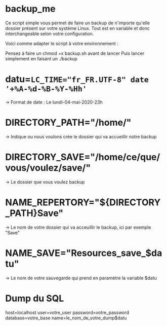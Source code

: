 # backup_me

Ce script simple vous permet de faire un backup de n'importe qu'elle dossier présent sur votre système Linux.
Tout est en variable et donc interchangeable selon votre configuration.

Voici comme adapter le script à votre environnement :

Pensez à faire un chmod +x backup.sh avant de lancer
Puis lancer simplement en faisant un ./backup


# datu=`LC_TIME="fr_FR.UTF-8" date '+%A-%d-%B-%Y-%Hh'`
-> Format de date : Le lundi-04-mai-2020-23h
# DIRECTORY_PATH="/home/"
-> Indique ou nous voulons crée le dossier qui va accueillir notre backup
# DIRECTORY_SAVE="/home/ce/que/vous/voulez/save/"
-> Le dossier que vous voulez backup 
# NAME_REPERTORY="${DIRECTORY_PATH}Save"
-> Le nom de votre dossier qui va acceuillir le backup, ici par exemple "Save"
# NAME_SAVE="Resources_save_$datu"
-> Le nom de votre sauvegarde qui prend en paramètre la variable $datu


# Dump du SQL
host=localhost
user=votre_user
password=votre_password
database=votre_base
name=le_nom_de_votre_dump$datu

